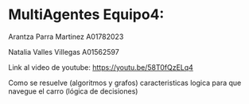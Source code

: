# MultiAgentes Equipo4:
Arantza Parra Martinez A01782023

Natalia Valles Villegas A01562597

Link al video de youtube: https://youtu.be/58T0fQzELq4

Como se resuelve (algoritmos y grafos)
caracteristicas 
logica para que navegue el carro (lógica de decisiones)

